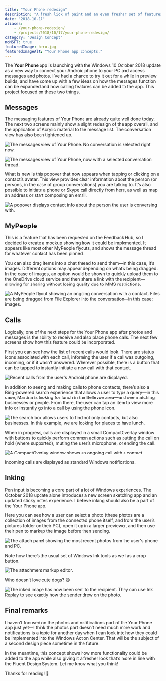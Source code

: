 ```yaml
---
title: "Your Phone redesign"
description: "A fresh lick of paint and an even fresher set of features."
date: "2018-10-17"
aliases: 
    - /your-phone-redesign/
    - /projects/2018/10/17/your-phone-redesign/
category: "Design Concept"
noMSFT: true
featuredImage: hero.jpg
featuredImageAlt: "Your Phone app concepts."
---
```


The **Your Phone** app is launching with the Windows 10 October 2018 update as a new way to connect your Android phone to your PC and access messages and photos. I’ve had a chance to try it out for a while in preview builds, and have come up with a few ideas on how the messages function can be expanded and how calling features can be added to the app. This project focused on these two things.
<!--more-->

## Messages

The messaging features of Your Phone are already quite well done today. The next two screens mainly show a slight redesign of the app overall, and the application of Acrylic material to the message list. The conversation view has also been tightened up.

![The messages view of Your Phone. No conversation is selected right now.](./YP_Messages.jpg)

![The messages view of Your Phone, now with a selected conversation thread.](/YP_Messages_Selected.jpg)

What is new is this popover that now appears when tapping or clicking on a contact’s avatar. This view provides clear information about the person (or persons, in the case of group conversations) you are talking to. It’s also possible to initiate a phone or Skype call directly from here, as well as map an address or start composing an email.

![A popover displays contact info about the person the user is conversing with.](./YP_Messages_SelectedInfo.jpg)

## MyPeople

This is a feature that has been requested on the Feedback Hub, so I decided to create a mockup showing how it could be implemented. It appears like most other MyPeople flyouts, and shows the message thread for whatever contact has been pinned.

You can also drag items into a chat thread to send them—in this case, it’s images. Different options may appear depending on what’s being dragged. In the case of images, an option would be shown to quickly upload them to the OneDrive cloud service and then share a link with the recipient—allowing for sharing without losing quality due to MMS restrictions.

![A MyPeople flyout showing an ongoing conversation with a contact. Files are being dragged from File Explorer into the conversation—in this case: images.](./YP_Messages_MyPeople.jpg)

## Calls

Logically, one of the next steps for the Your Phone app after photos and messages is the ability to receive and also place phone calls. The next few screens show how this feature could be incorporated.

First you can see how the list of recent calls would look. There are status icons associated with each call, informing the user if a call was outgoing, incoming, or if it wasn’t answered. Wherever possible, there is a button that can be tapped to instantly initiate a new call with that contact.

![Recent calls from the user's Android phone are displayed.](./YP_calls.jpg)

In addition to seeing and making calls to phone contacts, there’s also a Bing-powered search experience that allows a user to type a query—in this case, Martina is looking for lunch in the Bellevue area—and see matching businesses or people. From there, the user can tap an item to view more info or instantly go into a call by using the phone icon.

![The search box allows users to find not only contacts, but also businesses. In this example, we are looking for places to have lunch.](./YP_Calls_Search.jpg)

When in progress, calls are displayed in a small CompactOverlay window with buttons to quickly perform common actions such as putting the call on hold (where supported), muting the user’s microphone, or ending the call.

![A CompactOverlay window shows an ongoing call with a contact.](./YP_Calls_CompactOverlay.jpg)

Incoming calls are displayed as standard Windows notifications.

## Inking

Pen input is becoming a core part of a lot of Windows experiences. The October 2018 update alone introduces a new screen sketching app and an updated sticky notes experience. I believe inking should also be a part of the Your Phone app.

Here you can see how a user can select a photo (these photos are a collection of images from the connected phone itself, and from the user’s pictures folder on their PC), open it up in a larger previewer, and then use their pen to markup the image before then sending.

![The attach panel showing the most recent photos from the user's phone and PC.](YP_Messages_Attatch.jpg)

Note how there’s the usual set of Windows Ink tools as well as a crop button.

![The attachment markup editor.](./YP_Messages_AttatchMarkup.jpg)

Who doesn’t love cute dogs? 😄

![The inked image has now been sent to the recipient. They can use Ink Replay to see exactly how the sender drew on the photo.](./YP_Messages_AttatchSent.jpg)

## Final remarks

I haven’t focused on the photos and notifications part of the Your Phone app just yet—I think the photos part doesn’t need much more work and notifications is a topic for another day when I can look into how they could be implemented into the Windows Action Center. That will be the subject of a second design piece sometime in the future.

In the meantime, this concept shows how more functionality could be added to the app while also giving it a fresher look that’s more in line with the Fluent Design System. Let me know what you think!

Thanks for reading! 🙂